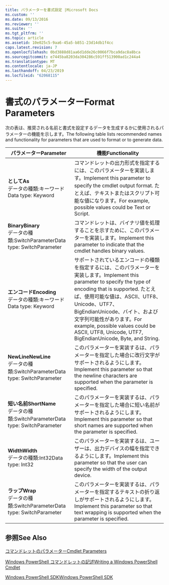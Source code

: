 ```yaml
---
title: パラメーターを書式設定 |Microsoft Docs
ms.custom: ''
ms.date: 09/13/2016
ms.reviewer: ''
ms.suite: ''
ms.tgt_pltfrm: ''
ms.topic: article
ms.assetid: 10e025c5-9aa6-45a5-b851-23d14db1f4cc
caps.latest.revision: 7
ms.openlocfilehash: 0bd3888d81aa6d1dde26c0066f7bca9dac8a8bca
ms.sourcegitcommit: e7445ba8203da304286c591ff513900ad1c244a4
ms.translationtype: MT
ms.contentlocale: ja-JP
ms.lasthandoff: 04/23/2019
ms.locfileid: "62068115"
---
```

# <a name="format-parameters"></a><span data-ttu-id="97e7e-102">書式のパラメーター</span><span class="sxs-lookup"><span data-stu-id="97e7e-102">Format Parameters</span></span>

<span data-ttu-id="97e7e-103">次の表は、推奨される名前と書式を設定するデータを生成するかに使用されるパラメーターの機能を示します。</span><span class="sxs-lookup"><span data-stu-id="97e7e-103">The following table lists recommended names and functionality for parameters that are used to format or to generate data.</span></span>

|<span data-ttu-id="97e7e-104">パラメーター</span><span class="sxs-lookup"><span data-stu-id="97e7e-104">Parameter</span></span>|<span data-ttu-id="97e7e-105">機能</span><span class="sxs-lookup"><span data-stu-id="97e7e-105">Functionality</span></span>|
|---|---|
|<span data-ttu-id="97e7e-106">**として**</span><span class="sxs-lookup"><span data-stu-id="97e7e-106">**As**</span></span><br><span data-ttu-id="97e7e-107">データの種類:キーワード</span><span class="sxs-lookup"><span data-stu-id="97e7e-107">Data type: Keyword</span></span>|<span data-ttu-id="97e7e-108">コマンドレットの出力形式を指定するには、このパラメーターを実装します。</span><span class="sxs-lookup"><span data-stu-id="97e7e-108">Implement this parameter to specify the cmdlet output format.</span></span> <span data-ttu-id="97e7e-109">たとえば、テキストまたはスクリプト可能な値になります。</span><span class="sxs-lookup"><span data-stu-id="97e7e-109">For example, possible values could be Text or Script.</span></span>|
|<span data-ttu-id="97e7e-110">**Binary**</span><span class="sxs-lookup"><span data-stu-id="97e7e-110">**Binary**</span></span><br><span data-ttu-id="97e7e-111">データの種類:SwitchParameter</span><span class="sxs-lookup"><span data-stu-id="97e7e-111">Data type: SwitchParameter</span></span>|<span data-ttu-id="97e7e-112">コマンドレットは、バイナリ値を処理することを示すために、このパラメーターを実装します。</span><span class="sxs-lookup"><span data-stu-id="97e7e-112">Implement this parameter to indicate that the cmdlet handles binary values.</span></span>|
|<span data-ttu-id="97e7e-113">**エンコード**</span><span class="sxs-lookup"><span data-stu-id="97e7e-113">**Encoding**</span></span><br><span data-ttu-id="97e7e-114">データの種類:キーワード</span><span class="sxs-lookup"><span data-stu-id="97e7e-114">Data type: Keyword</span></span>|<span data-ttu-id="97e7e-115">サポートされているエンコードの種類を指定するには、このパラメーターを実装します。</span><span class="sxs-lookup"><span data-stu-id="97e7e-115">Implement this parameter to specify the type of encoding that is supported.</span></span> <span data-ttu-id="97e7e-116">たとえば、使用可能な値は、ASCII、UTF8、Unicode、UTF7、BigEndianUnicode、バイト、および文字列可能性があります。</span><span class="sxs-lookup"><span data-stu-id="97e7e-116">For example, possible values could be ASCII, UTF8, Unicode, UTF7, BigEndianUnicode, Byte, and String.</span></span>|
|<span data-ttu-id="97e7e-117">**NewLine**</span><span class="sxs-lookup"><span data-stu-id="97e7e-117">**NewLine**</span></span><br><span data-ttu-id="97e7e-118">データの種類:SwitchParameter</span><span class="sxs-lookup"><span data-stu-id="97e7e-118">Data type: SwitchParameter</span></span>|<span data-ttu-id="97e7e-119">このパラメーターを実装するは、パラメーターを指定した場合に改行文字がサポートされるようにします。</span><span class="sxs-lookup"><span data-stu-id="97e7e-119">Implement this parameter so that the newline characters are supported when the parameter is specified.</span></span>|
|<span data-ttu-id="97e7e-120">**短い名前**</span><span class="sxs-lookup"><span data-stu-id="97e7e-120">**ShortName**</span></span><br><span data-ttu-id="97e7e-121">データの種類:SwitchParameter</span><span class="sxs-lookup"><span data-stu-id="97e7e-121">Data type: SwitchParameter</span></span>|<span data-ttu-id="97e7e-122">このパラメーターを実装するは、パラメーターを指定した場合に短い名前がサポートされるようにします。</span><span class="sxs-lookup"><span data-stu-id="97e7e-122">Implement this parameter so that short names are supported when the parameter is specified.</span></span>|
|<span data-ttu-id="97e7e-123">**Width**</span><span class="sxs-lookup"><span data-stu-id="97e7e-123">**Width**</span></span><br><span data-ttu-id="97e7e-124">データの種類:Int32</span><span class="sxs-lookup"><span data-stu-id="97e7e-124">Data type: Int32</span></span>|<span data-ttu-id="97e7e-125">このパラメーターを実装するは、ユーザーは、出力デバイスの幅を指定できるようにします。</span><span class="sxs-lookup"><span data-stu-id="97e7e-125">Implement this parameter so that the user can specify the width of the output device.</span></span>|
|<span data-ttu-id="97e7e-126">**ラップ**</span><span class="sxs-lookup"><span data-stu-id="97e7e-126">**Wrap**</span></span><br><span data-ttu-id="97e7e-127">データの種類:SwitchParameter</span><span class="sxs-lookup"><span data-stu-id="97e7e-127">Data type: SwitchParameter</span></span>|<span data-ttu-id="97e7e-128">このパラメーターを実装するは、パラメーターを指定するテキストの折り返しがサポートされるようにします。</span><span class="sxs-lookup"><span data-stu-id="97e7e-128">Implement this parameter so that text wrapping is supported when the parameter is specified.</span></span>|
## <a name="see-also"></a><span data-ttu-id="97e7e-129">参照</span><span class="sxs-lookup"><span data-stu-id="97e7e-129">See Also</span></span>

[<span data-ttu-id="97e7e-130">コマンドレットのパラメーター</span><span class="sxs-lookup"><span data-stu-id="97e7e-130">Cmdlet Parameters</span></span>](./cmdlet-parameters.md)

[<span data-ttu-id="97e7e-131">Windows PowerShell コマンドレットの記述</span><span class="sxs-lookup"><span data-stu-id="97e7e-131">Writing a Windows PowerShell Cmdlet</span></span>](./writing-a-windows-powershell-cmdlet.md)

[<span data-ttu-id="97e7e-132">Windows PowerShell SDK</span><span class="sxs-lookup"><span data-stu-id="97e7e-132">Windows PowerShell SDK</span></span>](../windows-powershell-reference.md)
